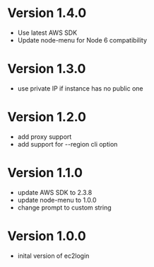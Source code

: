 # Version 1.4.0
* Use latest AWS SDK
* Update node-menu for Node 6 compatibility

# Version 1.3.0
* use private IP if instance has no public one

# Version 1.2.0
* add proxy support
* add support for --region cli option

# Version 1.1.0
* update AWS SDK to 2.3.8
* update node-menu to 1.0.0
* change prompt to custom string

# Version 1.0.0
* inital version of ec2login